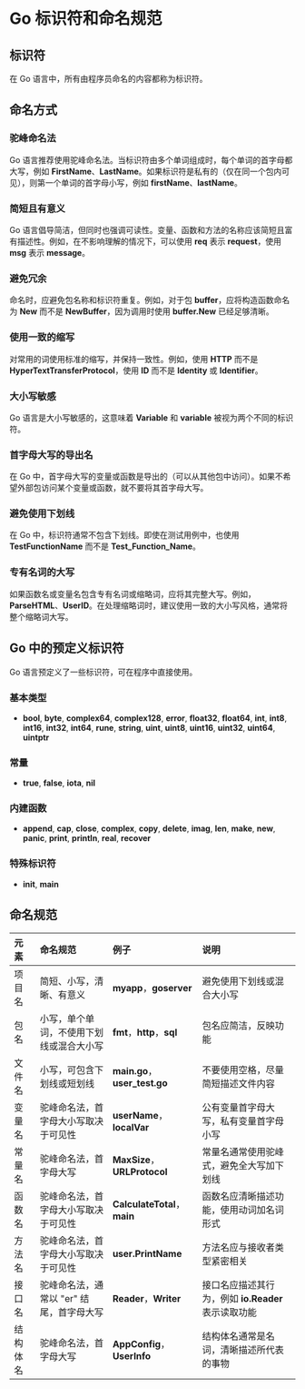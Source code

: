 # Go 标识符和命名规范

## 标识符

在 Go 语言中，所有由程序员命名的内容都称为标识符。

## 命名方式

### 驼峰命名法

Go 语言推荐使用驼峰命名法。当标识符由多个单词组成时，每个单词的首字母都大写，例如 **FirstName**、**LastName**。如果标识符是私有的（仅在同一个包内可见），则第一个单词的首字母小写，例如 **firstName**、**lastName**。

### 简短且有意义

Go 语言倡导简洁，但同时也强调可读性。变量、函数和方法的名称应该简短且富有描述性。例如，在不影响理解的情况下，可以使用 **req** 表示 **request**，使用 **msg** 表示 **message**。

### 避免冗余

命名时，应避免包名称和标识符重复。例如，对于包 **buffer**，应将构造函数命名为 **New** 而不是 **NewBuffer**，因为调用时使用 **buffer.New** 已经足够清晰。

### 使用一致的缩写

对常用的词使用标准的缩写，并保持一致性。例如，使用 **HTTP** 而不是 **HyperTextTransferProtocol**，使用 **ID** 而不是 **Identity** 或 **Identifier**。

### 大小写敏感

Go 语言是大小写敏感的，这意味着 **Variable** 和 **variable** 被视为两个不同的标识符。

### 首字母大写的导出名

在 Go 中，首字母大写的变量或函数是导出的（可以从其他包中访问）。如果不希望外部包访问某个变量或函数，就不要将其首字母大写。

### 避免使用下划线

在 Go 中，标识符通常不包含下划线。即使在测试用例中，也使用 **TestFunctionName** 而不是 **Test_Function_Name**。

### 专有名词的大写

如果函数名或变量名包含专有名词或缩略词，应将其完整大写。例如，**ParseHTML**、**UserID**。在处理缩略词时，建议使用一致的大小写风格，通常将整个缩略词大写。

## Go 中的预定义标识符

Go 语言预定义了一些标识符，可在程序中直接使用。

### 基本类型

- **bool**, **byte**, **complex64**, **complex128**, **error**, **float32**, **float64**, **int**, **int8**, **int16**, **int32**, **int64**, **rune**, **string**, **uint**, **uint8**, **uint16**, **uint32**, **uint64**, **uintptr**

### 常量

- **true**, **false**, **iota**, **nil**

### 内建函数

- **append**, **cap**, **close**, **complex**, **copy**, **delete**, **imag**, **len**, **make**, **new**, **panic**, **print**, **println**, **real**, **recover**

### 特殊标识符

- **init**, **main**

## 命名规范

| 元素     | 命名规范                                 | 例子                          | 说明                                                |
| :------- | :--------------------------------------- | :---------------------------- | :-------------------------------------------------- |
| 项目名   | 简短、小写，清晰、有意义                 | **myapp**，**goserver**       | 避免使用下划线或混合大小写                          |
| 包名     | 小写，单个单词，不使用下划线或混合大小写 | **fmt**，**http**，**sql**    | 包名应简洁，反映功能                                |
| 文件名   | 小写，可包含下划线或短划线               | **main.go**，**user_test.go** | 不要使用空格，尽量简短描述文件内容                  |
| 变量名   | 驼峰命名法，首字母大小写取决于可见性     | **userName**，**localVar**    | 公有变量首字母大写，私有变量首字母小写              |
| 常量名   | 驼峰命名法，首字母大写                   | **MaxSize**，**URLProtocol**  | 常量名通常使用驼峰式，避免全大写加下划线            |
| 函数名   | 驼峰命名法，首字母大小写取决于可见性     | **CalculateTotal**，**main**  | 函数名应清晰描述功能，使用动词加名词形式            |
| 方法名   | 驼峰命名法，首字母大小写取决于可见性     | **user.PrintName**            | 方法名应与接收者类型紧密相关                        |
| 接口名   | 驼峰命名法，通常以 "er" 结尾，首字母大写 | **Reader**，**Writer**        | 接口名应描述其行为，例如 **io.Reader** 表示读取功能 |
| 结构体名 | 驼峰命名法，首字母大写                   | **AppConfig**，**UserInfo**   | 结构体名通常是名词，清晰描述所代表的事物            |
